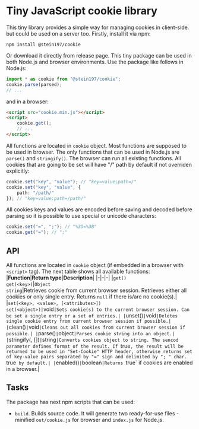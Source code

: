 # Tiny JavaScript cookie library
This tiny library provides a simple way for managing cookies in client-side. but could be used on a server too. Firstly, install it via npm:
```
npm install @stein197/cookie
```
Or download it directly from release page. This tiny package can be used in both Node.js and browser environments. Use the package like follows in Node.js:
```ts
import * as cookie from "@stein197/cookie";
cookie.parse(parsed);
// ...
```
and in a browser:
```html
<script src="cookie.min.js"></script>
<script>
	cookie.get();
	// ...
</script>
```
All functions are located in `cookie` object. Most functions are supposed to be used in browser. The only functions that can be used in Node.js are `parse()` and `stringify()`. The browser can run all existing functions. All cookies that are going to be set will have "/" path by default if not overriden explicitly:
```ts
cookie.set("key", "value"); // "key=value;path=/"
cookie.set("key", "value", {
	path: "/path/"
}); // "key=value;path=/path/"
```
All cookies keys and values are encoded before saving and decoded before parsing so it is possible to use special or unicode characters:
```ts
cookie.set("=", ";"); // "%3D=%3B"
cookie.get("="); // ";"
```

## API
All functions are located in `cookie` object (if embedded in a browser with `<script>` tag). The next table shows all available functions:
|**Function**|**Return type**|**Description**|
|-|-|-|
|`get()`<br/>`get(<key>)`|`Object`<br/>`string`|Retrieves cookie from current browser session. Retrieves either all cookies or only single entry. Returns `null` if there is/are no cookie(s).|
|`set(<key>, <value>, [<attributes>])`<br/>`set(<object>)|`void`|Sets cookie(s) to the current browser session. Can be set a single entry or a set of entries.|
|`unset(<key>)`|`void`|Deletes single cookie entry from current browser session if possible.|
|`clean()`|`void`|Cleans out all cookies from current browser session if possible.|
|`parse(<string>)`|`object`|Parses cookie string into an object.|
|`stringify(<data>, [<asHeader>])`|`string`|Converts cookies object to string. The sencod parameter defines format of the result. If `true`, the result will be returned to be used in "Set-Cookie" HTTP header, otherwise returns set of key-value pairs separated by "=" sign and delimited by "; " char. `true` by default.|
|`enabled()`|`boolean`|Returns `true` if cookies are enabled in a browser.|

## Tasks
The package has next npm scripts that can be used:
- `build`. Builds source code. It will generate two ready-for-use files - minified `out/cookie.js` for browser and `index.js` for Node.js.
